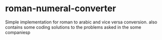 # roman-numeral-converter
Simple implementation for roman to arabic and vice versa conversion. also contains some coding solutions to the problems asked in the some companiesp
